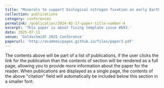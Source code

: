 ```yaml
---
title: "Minerals to support biological nitrogen fixation on early Earth"
collection: publications
category: conferences
permalink: /publication/2024-02-17-paper-title-number-4
excerpt: 'This paper is about fixing template issue #693.'
date: 2025-07-11
venue: 'Goldschmidt 2025 Conference'
paperurl: 'http://academicpages.github.io/files/paper3.pdf'
---
```


The contents above will be part of a list of publications, if the user clicks the link for the publication than the contents of section will be rendered as a full page, allowing you to provide more information about the paper for the reader. When publications are displayed as a single page, the contents of the above "citation" field will automatically be included below this section in a smaller font.
